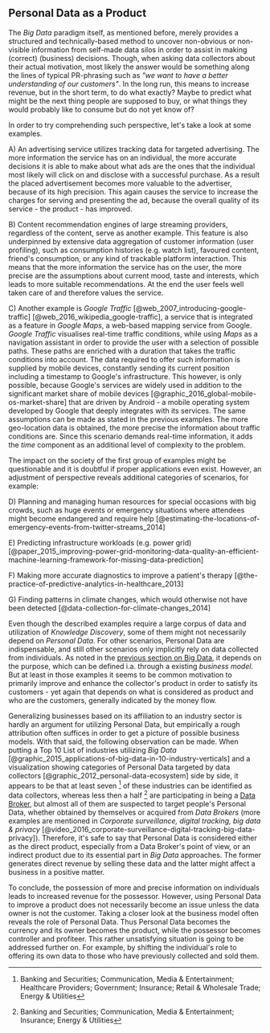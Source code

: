 ## Personal Data as a Product



The *Big Data* paradigm itself, as mentioned before, merely provides a structured and 
technically-based method to uncover non-obvious or non-visible information from self-made data silos 
in order to assist in making (correct) (business) decisions. Though, when asking data collectors 
about their actual motivation, most likely the answer would be something along the lines of typical 
PR-phrasing such as *"we want to have a better understanding of our customers"*. In the long run, 
this means to increase revenue, but in the short term, to do what exactly? Maybe to predict what 
might be the next thing people are supposed to buy, or what things they would probably like to 
consume but do not yet know of?

In order to try comprehending such perspective, let's take a look at some examples.

A) An advertising service utilizes tracking data for targeted advertising. The more information the 
service has on an individual, the more accurate decisions it is able to make about what ads are the 
ones that the individual most likely will click on and disclose with a successful purchase. As a 
result the placed advertisement becomes more valuable to the advertiser, because of its high 
precision. This again causes the service to increase the charges for serving and presenting the ad, 
because the overall quality of its service - the product - has improved.

B) Content recommendation engines of large streaming providers, regardless of the content, serve as 
another example. This feature is also underpinned by extensive data aggregation of customer
information (user profiling), such as consumption histories (e.g. watch list), favoured content, 
friend's consumption, or any kind of trackable platform interaction. This means that the more 
information the service has on the user, the more precise are the assumptions about current mood, 
taste and interests, which leads to more suitable recommendations. At the end the user feels well 
taken care of and therefore values the service.

C) Another example is *Google Traffic* [@web_2007_introducing-google-traffic] 
[@web_2016_wikipedia_google-traffic], a service that is integrated as a feature in *Google Maps*, 
a web-based mapping service from Google. *Google Traffic* visualises real-time traffic conditions, 
while using *Maps* as a navigation assistant in order to provide the user with a selection of 
possible paths. These paths are enriched with a duration that takes the traffic conditions into 
account. 
The data required to offer such information is supplied by mobile devices, constantly sending its 
current position including a timestamp to Google's infrastructure. This however, is only possible, 
because Google's services are widely used in addition to the significant market share of mobile 
devices [@graphic_2016_global-mobile-os-market-share] that are driven by Android - a mobile 
operating system developed by Google that deeply integrates with its services.
The same assumptions can be made as stated in the previous examples. The more geo-location data is 
obtained, the more precise the information about traffic conditions are. Since this scenario demands 
real-time information, it adds the *time* component as an additional level of complexity to the 
problem.

The impact on the society of the first group of examples might be questionable and it is doubtful if 
proper applications even exist. However, an adjustment of perspective reveals additional categories 
of scenarios, for example:

D) Planning and managing human resources for special occasions with big crowds, such as huge events 
or emergency situations where attendees might become endangered and require help 
[@estimating-the-locations-of-emergency-events-from-twitter-streams_2014]

E) Predicting infrastructure workloads (e.g. power grid) 
[@paper_2015_improving-power-grid-monitoring-data-quality-an-efficient-machine-learning-framework-for-missing-data-prediction]

F) Making more accurate diagnostics to improve a patient's therapy 
[@the-practice-of-predictive-analytics-in-healthcare_2013]

G) Finding patterns in climate changes, which would otherwise not have been detected 
[@data-collection-for-climate-changes_2014]

Even though the described examples require a large corpus of data and utilization of 
*Knowledge Discovery*, some of them might not necessarily depend on *Personal Data*. For other 
scenarios, Personal Data are indispensable, and still other scenarios only implicitly rely on data 
collected from individuals. As noted in the 
[previous section on Big Data](personal-data-in-the-context-of-the-big-data-movement), it depends on 
the purpose, which can be defined i.a. through a existing *business model*. But at least in those 
examples it seems to be common motivation to primarily improve and enhance the collector's product 
in order to satisfy its customers - yet again that depends on what is considered as product and who 
are the customers, generally indicated by the money flow.

Generalizing businesses based on its affiliation to an industry sector is hardly an argument for 
utilizing Personal Data, but empirically a rough attribution often suffices in order to get a 
picture of possible business models. With that said, the following observation can be made.
When putting a Top 10 List of industries utilizing *Big Data* 
[@graphic_2015_applications-of-big-data-in-10-industry-verticals] and a visualization showing 
categories of Personal Data targeted by data collectors [@graphic_2012_personal-data-ecosystem] 
side by side, it appears to be that at least seven [^industries-as-data-collectors] of these 
industries can be identified as data collectors, whereas less then a half 
[^industries-as-data-brokers] are participating in being a 
[Data Broker](#terminologies--data-broker), but almost all of them are suspected to target people's 
Personal Data, whether obtained by themselves or acquired from *Data Brokers* (more examples are 
mentioned in *Corporate surveillance, digital tracking, big data & privacy* 
[@video_2016_corporate-surveillance-digital-tracking-big-data-privacy]).
Therefore, it's safe to say that Personal Data is considered either as the direct product, 
especially from a Data Broker's point of view, or an indirect product due to its essential part in 
*Big Data* approaches. The former generates direct revenue by selling these data and the latter 
might affect a business in a positive matter.

To conclude, the possession of more and precise information on individuals leads to increased 
revenue for the possessor. However, using Personal Data to improve a product does not necessarily 
become an issue unless the data owner is not the customer. Taking a closer look at the business 
model often reveals the role of Personal Data. Thus Personal Data becomes the currency and its owner 
becomes the product, while the possessor becomes controller and profiteer. This rather unsatisfying 
situation is going to be addressed further on. For example, by shifting the individual's role to 
offering its own data to those who have previously collected and sold them.



[^industries-as-data-collectors]: Banking and Securities; Communication, Media & Entertainment; 
    Healthcare Providers; Government; Insurance; Retail & Wholesale Trade; Energy & Utilities

[^industries-as-data-brokers]: Banking and Securities; Communication, Media & Entertainment;
    Insurance; Energy & Utilities
